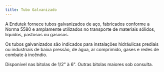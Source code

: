 ```yaml
---
title: Tubo Galvanizado
---
```


A Endutek fornece tubos galvanizados de aço, fabricados conforme a Norma 5580 e amplamente utilizados no transporte de materiais sólidos, líquidos, pastosos ou gasosos. 

Os tubos galvanizados são indicados para instalações hidráulicas prediais ou industriais de baixa pressão, de àgua, ar comprimido, gases e redes de combate à incêndio. 

Disponível nas bitolas de 1/2" à 6". Outras bitolas maiores sob consulta.
